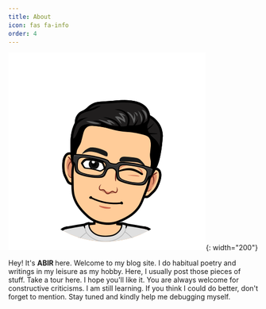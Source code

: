 ```yaml
---
title: About
icon: fas fa-info
order: 4
---
```


![Desktop View](/assets/img/sample/wink.png){: width="200"}

<p>
Hey! It's <b> ABIR </b> here. Welcome to my blog site. I do habitual poetry and writings in my leisure as my hobby. Here, I usually post those pieces of stuff. Take a tour here. I hope you'll like it. You are always welcome for constructive criticisms. I am still learning. If you think I could do better, don't forget to mention. Stay tuned and kindly help me debugging myself.
</p>
